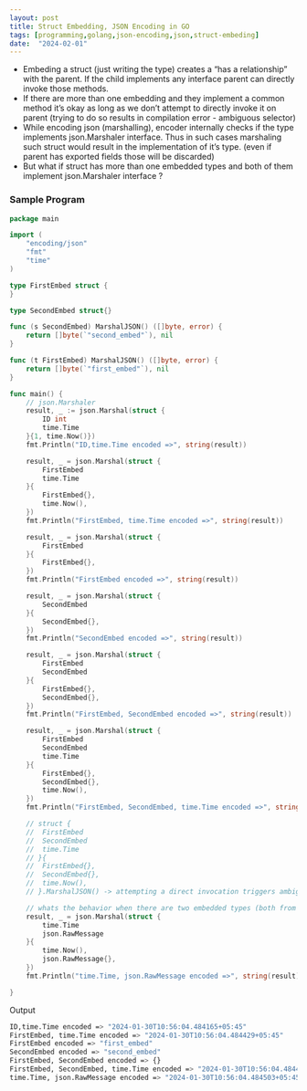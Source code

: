 ```yaml
---
layout: post
title: Struct Embedding, JSON Encoding in GO
tags: [programming,golang,json-encoding,json,struct-embeding]
date:  "2024-02-01"
---
```



- Embeding a struct (just writing the type) creates a “has a relationship” with the parent. If the child implements any interface parent can directly invoke those methods.
- If there are more than one embedding and they implement a common method it’s okay as long as we don’t attempt to directly invoke it on parent (trying to do so results in compilation error - ambiguous selector)
- While encoding json (marshalling), encoder internally checks if the type implements json.Marshaler interface. Thus in such cases marshaling such struct would result in the implementation of it’s type. (even if parent has exported fields those will be discarded)
- But what if struct has more than one embedded types and both of them implement json.Marshaler interface ?


### Sample Program

```go
package main

import (
	"encoding/json"
	"fmt"
	"time"
)

type FirstEmbed struct {
}

type SecondEmbed struct{}

func (s SecondEmbed) MarshalJSON() ([]byte, error) {
	return []byte(`"second_embed"`), nil
}

func (t FirstEmbed) MarshalJSON() ([]byte, error) {
	return []byte(`"first_embed"`), nil
}

func main() {
	// json.Marshaler
	result, _ := json.Marshal(struct {
		ID int
		time.Time
	}{1, time.Now()})
	fmt.Println("ID,time.Time encoded =>", string(result))

	result, _ = json.Marshal(struct {
		FirstEmbed
		time.Time
	}{
		FirstEmbed{},
		time.Now(),
	})
	fmt.Println("FirstEmbed, time.Time encoded =>", string(result))

	result, _ = json.Marshal(struct {
		FirstEmbed
	}{
		FirstEmbed{},
	})
	fmt.Println("FirstEmbed encoded =>", string(result))

	result, _ = json.Marshal(struct {
		SecondEmbed
	}{
		SecondEmbed{},
	})
	fmt.Println("SecondEmbed encoded =>", string(result))

	result, _ = json.Marshal(struct {
		FirstEmbed
		SecondEmbed
	}{
		FirstEmbed{},
		SecondEmbed{},
	})
	fmt.Println("FirstEmbed, SecondEmbed encoded =>", string(result))

	result, _ = json.Marshal(struct {
		FirstEmbed
		SecondEmbed
		time.Time
	}{
		FirstEmbed{},
		SecondEmbed{},
		time.Now(),
	})
	fmt.Println("FirstEmbed, SecondEmbed, time.Time encoded =>", string(result))

	// struct {
	// 	FirstEmbed
	// 	SecondEmbed
	// 	time.Time
	// }{
	// 	FirstEmbed{},
	// 	SecondEmbed{},
	// 	time.Now(),
	// }.MarshalJSON() -> attempting a direct invocation triggers ambiguous selector compilation error

	// whats the behavior when there are two embedded types (both from standard library)
	result, _ = json.Marshal(struct {
		time.Time
		json.RawMessage
	}{
		time.Now(),
		json.RawMessage{},
	})
	fmt.Println("time.Time, json.RawMessage encoded =>", string(result))

}
```


Output
```bash
ID,time.Time encoded => "2024-01-30T10:56:04.484165+05:45"
FirstEmbed, time.Time encoded => "2024-01-30T10:56:04.484429+05:45"
FirstEmbed encoded => "first_embed"
SecondEmbed encoded => "second_embed"
FirstEmbed, SecondEmbed encoded => {}
FirstEmbed, SecondEmbed, time.Time encoded => "2024-01-30T10:56:04.484492+05:45"
time.Time, json.RawMessage encoded => "2024-01-30T10:56:04.484503+05:45"
```